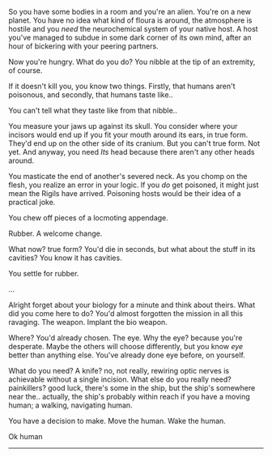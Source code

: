 So you have some bodies in a room and you're an alien. You're on a new planet.
You have no idea what kind of floura is around, the atmosphere is hostile and
you _need_ the neurochemical system of your native host. A host you've managed
to subdue in some dark corner of its own mind, after an hour of bickering with
your peering partners.

Now you're hungry.
What do you do?
You nibble at the tip of an extremity, of course.

If it doesn't kill you, you know two things. Firstly, that humans aren't
poisonous, and secondly, that humans taste like..

You can't tell what they taste like from that nibble..

You measure your jaws up against its skull. You consider where your incisors
would end up if you fit your mouth around its ears, in true form. They'd end
up on the other side of its cranium. But you can't true form. Not yet. And
anyway, you need _Its_ head because there aren't any other heads around.

You masticate the end of another's severed neck. As you chomp on the flesh, you
realize an error in your logic. If you _do_ get poisoned, it might just mean the
Rigils have arrived. Poisoning hosts would be their idea of a practical joke.

You chew off pieces of a locmoting appendage.

Rubber. A welcome change.

What now? true form? You'd die in seconds, but what about the stuff in its
cavities? You know it has cavities.

You settle for rubber.

...

Alright forget about your biology for a minute and think about theirs. What did
you come here to do? You'd almost forgotten the mission in all this ravaging.
The weapon. Implant the bio weapon.

Where? You'd already chosen. The eye.
Why the eye? because you're desperate. Maybe the others will choose
differently, but you know _eye_ better than anything else. You've already done
eye before, on yourself.

What do you need? A knife? no, not really, rewiring optic nerves is achievable
without a single incision. What else do you really need? painkillers? good
luck, there's some in the ship, but the ship's somewhere near the.. actually, the
ship's probably within reach if you have a moving human; a walking, navigating
human.

You have a decision to make. Move the human. Wake the human.

Ok human

---


